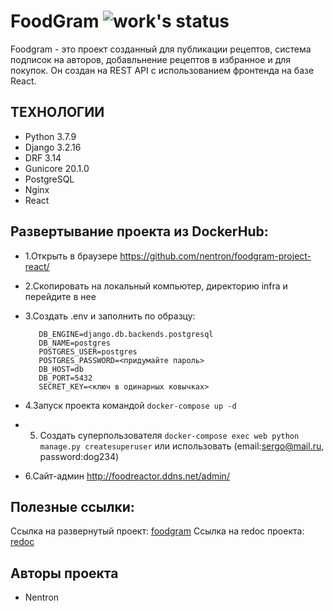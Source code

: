 # FoodGram ![work's status](https://github.com/nentron/foodgram-project-react/actions/workflows/foodgram.yml/badge.svg)
Foodgram - это проект созданный для публикации рецептов, система подписок на авторов, добавльнение рецептов в избранное и для покупок. Он создан на REST API с использованием фронтенда на базе React. 

## ТЕХНОЛОГИИ
- Python 3.7.9
- Django 3.2.16
- DRF 3.14
- Gunicore 20.1.0
- PostgreSQL
- Nginx
- React

## Развертывание проекта из DockerHub:
- 1.Открыть в браузере https://github.com/nentron/foodgram-project-react/
- 2.Скопировать на локальный компьютер, директорию infra и перейдите в нее
- 3.Создать .env и заполнить по образцу:
    ```
       DB_ENGINE=django.db.backends.postgresql
       DB_NAME=postgres
       POSTGRES_USER=postgres
       POSTGRES_PASSWORD=<придумайте пароль>
       DB_HOST=db
       DB_PORT=5432
       SECRET_KEY=<ключ в одинарных ковычках>
    ```
- 4.Запуск проекта командой ```docker-compose up -d```
- 5. Создать суперпользователя ```docker-compose exec web python manage.py createsuperuser``` или использовать (email:sergo@mail.ru, password:dog234)
    
- 6.Сайт-админ http://foodreactor.ddns.net/admin/

## Полезные ссылки:

Ссылка на развернутый проект: [foodgram]
Ссылка на redoc проекта: [redoc]

[foodgram]: <http://foodreactor.ddns.net/>
[redoc]: <http://foodreactor.ddns.net/redoc/>
## Авторы проекта
- Nentron

